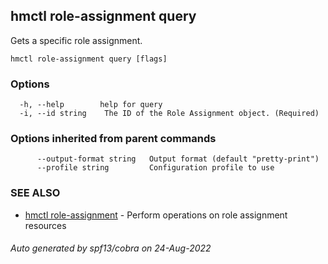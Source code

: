 ## hmctl role-assignment query

Gets a specific role assignment.

```
hmctl role-assignment query [flags]
```

### Options

```
  -h, --help        help for query
  -i, --id string    The ID of the Role Assignment object. (Required)
```

### Options inherited from parent commands

```
      --output-format string   Output format (default "pretty-print")
      --profile string         Configuration profile to use
```

### SEE ALSO

* [hmctl role-assignment](hmctl_role-assignment.md)	 - Perform operations on role assignment resources

###### Auto generated by spf13/cobra on 24-Aug-2022
